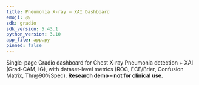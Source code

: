 ```yaml
---
title: Pneumonia X-ray — XAI Dashboard
emoji: 🫁
sdk: gradio
sdk_version: 5.43.1
python_version: 3.10
app_file: app.py
pinned: false
---
```


Single-page Gradio dashboard for Chest X-ray Pneumonia detection + XAI (Grad-CAM, IG),
with dataset-level metrics (ROC, ECE/Brier, Confusion Matrix, Thr@90%Spec).
**Research demo – not for clinical use.**
